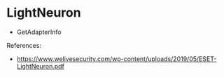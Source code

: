 # LightNeuron

- GetAdapterInfo


References:
- https://www.welivesecurity.com/wp-content/uploads/2019/05/ESET-LightNeuron.pdf
